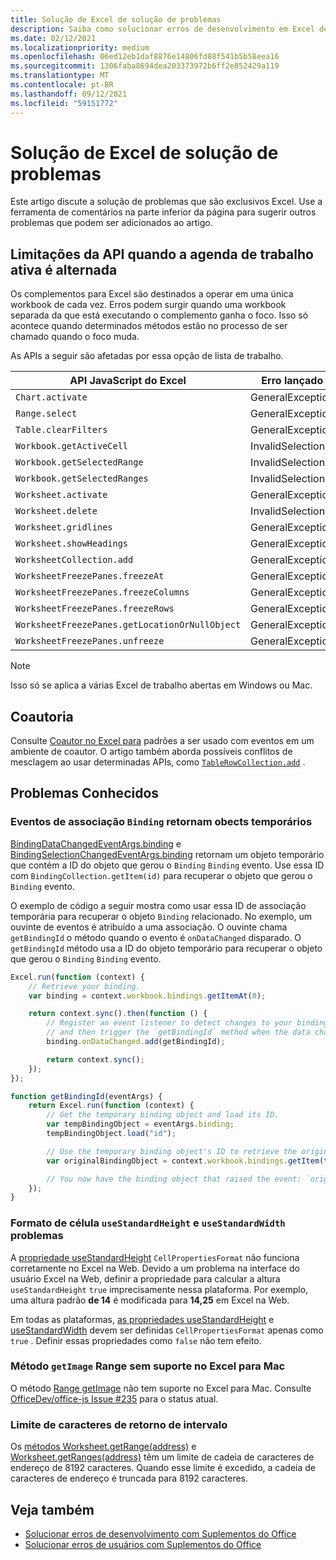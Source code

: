 ```yaml
---
title: Solução de Excel de solução de problemas
description: Saiba como solucionar erros de desenvolvimento em Excel de complementos.
ms.date: 02/12/2021
ms.localizationpriority: medium
ms.openlocfilehash: 06ed12eb1daf8876e14806fd88f541b5b58eea16
ms.sourcegitcommit: 1306faba8694dea203373972b6ff2e852429a119
ms.translationtype: MT
ms.contentlocale: pt-BR
ms.lasthandoff: 09/12/2021
ms.locfileid: "59151772"
---
```

# <a name="troubleshooting-excel-add-ins"></a>Solução de Excel de solução de problemas

Este artigo discute a solução de problemas que são exclusivos Excel. Use a ferramenta de comentários na parte inferior da página para sugerir outros problemas que podem ser adicionados ao artigo.

## <a name="api-limitations-when-the-active-workbook-switches"></a>Limitações da API quando a agenda de trabalho ativa é alternada

Os complementos para Excel são destinados a operar em uma única workbook de cada vez. Erros podem surgir quando uma workbook separada da que está executando o complemento ganha o foco. Isso só acontece quando determinados métodos estão no processo de ser chamado quando o foco muda.

As APIs a seguir são afetadas por essa opção de lista de trabalho.

|API JavaScript do Excel | Erro lançado |
|--|--|
| `Chart.activate` | GeneralException |
| `Range.select` | GeneralException |
| `Table.clearFilters` | GeneralException |
| `Workbook.getActiveCell`  | InvalidSelection|
| `Workbook.getSelectedRange` | InvalidSelection|
| `Workbook.getSelectedRanges`  | InvalidSelection|
| `Worksheet.activate` | GeneralException |
| `Worksheet.delete`  | InvalidSelection|
| `Worksheet.gridlines` | GeneralException |
| `Worksheet.showHeadings` | GeneralException |
| `WorksheetCollection.add` | GeneralException |
| `WorksheetFreezePanes.freezeAt` | GeneralException |
| `WorksheetFreezePanes.freezeColumns` | GeneralException |
| `WorksheetFreezePanes.freezeRows` | GeneralException |
| `WorksheetFreezePanes.getLocationOrNullObject`| GeneralException |
| `WorksheetFreezePanes.unfreeze` | GeneralException |

> [!NOTE]
> Isso só se aplica a várias Excel de trabalho abertas em Windows ou Mac.

## <a name="coauthoring"></a>Coautoria

Consulte [Coautor no Excel para](co-authoring-in-excel-add-ins.md) padrões a ser usado com eventos em um ambiente de coautor. O artigo também aborda possíveis conflitos de mesclagem ao usar determinadas APIs, como [`TableRowCollection.add`](/javascript/api/excel/excel.tablerowcollection#add_index__values_) .

## <a name="known-issues"></a>Problemas Conhecidos

### <a name="binding-events-return-temporary-binding-obects"></a>Eventos de associação `Binding` retornam obects temporários

[BindingDataChangedEventArgs.binding](/javascript/api/excel/excel.bindingdatachangedeventargs#binding) e [BindingSelectionChangedEventArgs.binding](/javascript/api/excel/excel.bindingselectionchangedeventargs#binding) retornam um objeto temporário que contém a ID do objeto que gerou o `Binding` `Binding` evento. Use essa ID com `BindingCollection.getItem(id)` para recuperar o objeto que gerou o `Binding` evento.

O exemplo de código a seguir mostra como usar essa ID de associação temporária para recuperar o objeto `Binding` relacionado. No exemplo, um ouvinte de eventos é atribuído a uma associação. O ouvinte chama `getBindingId` o método quando o evento é `onDataChanged` disparado. O `getBindingId` método usa a ID do objeto temporário para recuperar o objeto que gerou o `Binding` `Binding` evento.

```js
Excel.run(function (context) {
    // Retrieve your binding.
    var binding = context.workbook.bindings.getItemAt(0);

    return context.sync().then(function () {
        // Register an event listener to detect changes to your binding
        // and then trigger the `getBindingId` method when the data changes. 
        binding.onDataChanged.add(getBindingId);

        return context.sync();
    });
});

function getBindingId(eventArgs) {
    return Excel.run(function (context) {
        // Get the temporary binding object and load its ID. 
        var tempBindingObject = eventArgs.binding;
        tempBindingObject.load("id");

        // Use the temporary binding object's ID to retrieve the original binding object. 
        var originalBindingObject = context.workbook.bindings.getItem(tempBindingObject.id);

        // You now have the binding object that raised the event: `originalBindingObject`. 
    });
}
```

### <a name="cell-format-usestandardheight-and-usestandardwidth-issues"></a>Formato de célula `useStandardHeight` e `useStandardWidth` problemas

A [propriedade useStandardHeight](/javascript/api/excel/excel.cellpropertiesformat#useStandardHeight) `CellPropertiesFormat` não funciona corretamente no Excel na Web. Devido a um problema na interface do usuário Excel na Web, definir a propriedade para calcular a altura `useStandardHeight` `true` imprecisamente nessa plataforma. Por exemplo, uma altura padrão **de 14** é modificada para **14,25** em Excel na Web.

Em todas as plataformas, [as propriedades useStandardHeight](/javascript/api/excel/excel.cellpropertiesformat#useStandardHeight) e [useStandardWidth](/javascript/api/excel/excel.cellpropertiesformat#useStandardWidth) devem ser definidas `CellPropertiesFormat` apenas como `true` . Definir essas propriedades como `false` não tem efeito. 

### <a name="range-getimage-method-unsupported-on-excel-for-mac"></a>Método `getImage` Range sem suporte no Excel para Mac

O método [Range getImage](/javascript/api/excel/excel.range#getImage__) não tem suporte no Excel para Mac. Consulte [OfficeDev/office-js Issue #235](https://github.com/OfficeDev/office-js/issues/235) para o status atual.

### <a name="range-return-character-limit"></a>Limite de caracteres de retorno de intervalo

Os [métodos Worksheet.getRange(address)](/javascript/api/excel/excel.worksheet#getRange_address_) e [Worksheet.getRanges(address)](/javascript/api/excel/excel.worksheet#getRanges_address_) têm um limite de cadeia de caracteres de endereço de 8192 caracteres. Quando esse limite é excedido, a cadeia de caracteres de endereço é truncada para 8192 caracteres.

## <a name="see-also"></a>Veja também

- [Solucionar erros de desenvolvimento com Suplementos do Office](../testing/troubleshoot-development-errors.md)
- [Solucionar erros de usuários com Suplementos do Office](../testing/testing-and-troubleshooting.md)
